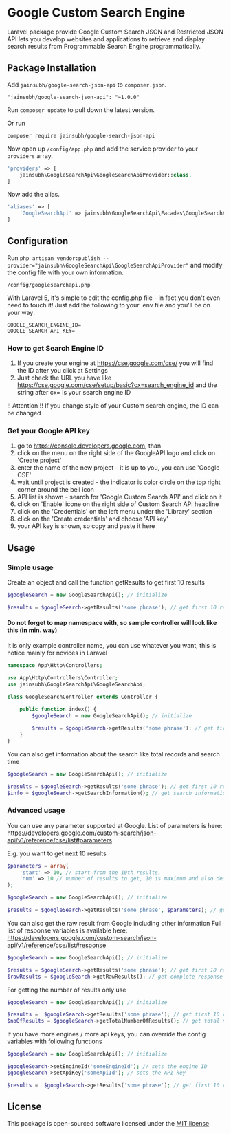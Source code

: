# Google Custom Search Engine
Laravel package provide Google Custom Search JSON and Restricted JSON API lets you develop websites and applications to retrieve and display search results from Programmable Search Engine programmatically.

## Package Installation

Add `jainsubh/google-search-json-api` to `composer.json`.
```
"jainsubh/google-search-json-api": "~1.0.0"
```

Run `composer update` to pull down the latest version.

Or run
```
composer require jainsubh/google-search-json-api
```

Now open up `/config/app.php` and add the service provider to your `providers` array.
```php
'providers' => [
    jainsubh\GoogleSearchApi\GoogleSearchApiProvider::class,
]
```

Now add the alias.
```php
'aliases' => [
    'GoogleSearchApi' => jainsubh\GoogleSearchApi\Facades\GoogleSearchApi::class,
]
```

## Configuration 

Run `php artisan vendor:publish --provider="jainsubh\GoogleSearchApi\GoogleSearchApiProvider"` and modify the config file with your own information.
```
/config/googlesearchapi.php
```
With Laravel 5, it's simple to edit the config.php file - in fact you don't even need to touch it! Just add the following to your .env file and you'll be on your way:
```
GOOGLE_SEARCH_ENGINE_ID=
GOOGLE_SEARCH_API_KEY=
```

### How to get Search Engine ID
1. If you create your engine at https://cse.google.com/cse/ you will find the ID after you click at Settings
2. Just check the URL you have like https://cse.google.com/cse/setup/basic?cx=search_engine_id and the string after cx= is your search engine ID
     
!! Attention !! If you change style of your Custom search engine, the ID can be changed

### Get your Google API key
1. go to https://console.developers.google.com, than
2. click on the menu on the right side of the GoogleAPI logo and click on 'Create project'
3. enter the name of the new project - it is up to you, you can use 'Google CSE'
4. wait until project is created - the indicator is color circle on the top right corner around the bell icon
5. API list is shown - search for 'Google Custom Search API' and click on it
6. click on 'Enable' icone on the right side of Custom Search API headline
7. click on the 'Credentials' on the left menu under the 'Library' section
8. click on the 'Create credentials' and choose 'API key'
9. your API key is shown, so copy and paste it here

## Usage

### Simple usage
Create an object and call the function getResults to get first 10 results
```php
$googleSearch = new GoogleSearchApi(); // initialize

$results = $googleSearch->getResults('some phrase'); // get first 10 results for query 'some phrase' 
```

#### Do not forget to map namespace with, so sample controller will look like this (in min. way)
It is only example controller name, you can use whatever you want, this is notice mainly for novices in Laravel
```php
namespace App\Http\Controllers;

use App\Http\Controllers\Controller;
use jainsubh\GoogleSearchApi\GoogleSearchApi;

class GoogleSearchController extends Controller {
    
    public function index() {
        $googleSearch = new GoogleSearchApi(); // initialize

        $results = $googleSearch->getResults('some phrase'); // get first 10 results for query 'some phrase'// 
    }
}
```

You can also get information about the search like total records and search time
```php
$googleSearch = new GoogleSearchApi(); // initialize

$results = $googleSearch->getResults('some phrase'); // get first 10 results for query 'some phrase' 
$info = $googleSearch->getSearchInformation(); // get search information
```

### Advanced usage
You can use any parameter supported at Google. List of parameters is here:
https://developers.google.com/custom-search/json-api/v1/reference/cse/list#parameters

E.g. you want to get next 10 results
```php
$parameters = array(
    'start' => 10, // start from the 10th results,
    'num' => 10 // number of results to get, 10 is maximum and also default value
);

$googleSearch = new GoogleSearchApi(); // initialize

$results = $googleSearch->getResults('some phrase', $parameters); // get second 10 results for query 'some phrase'
```

You can also get the raw result from Google including other information
Full list of response variables is available here:
https://developers.google.com/custom-search/json-api/v1/reference/cse/list#response
```php
$googleSearch = new GoogleSearchApi(); // initialize

$results = $googleSearch->getResults('some phrase'); // get first 10 results for query 'some phrase'
$rawResults = $googleSearch->getRawResults(); // get complete response from Google
```

For getting the number of results only use
```php
$googleSearch = new GoogleSearchApi(); // initialize

$results =  $googleSearch->getResults('some phrase'); // get first 10 results for query 'some phrase'
$noOfResults = $googleSearch->getTotalNumberOfResults(); // get total number of results (it can be less than 10)
```

If you have more engines / more api keys, you can override the config variables with following functions

```php
$googleSearch = new GoogleSearchApi(); // initialize

$googleSearch->setEngineId('someEngineId'); // sets the engine ID
$googleSearch->setApiKey('someApiId'); // sets the API key

$results =  $googleSearch->getResults('some phrase'); // get first 10 results for query 'some phrase'
```

## License
This package is open-sourced software licensed under the [MIT license](http://opensource.org/licenses/MIT)
